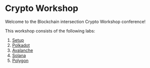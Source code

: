 # Crypto Workshop

Welcome to the Blockchain intersection Crypto Workshop conference!

This workshop consists of the following labs:

1. [Setup](./00_Setup.md)
2. [Polkadot](./01_Polkadot.md)
3. [Avalanche](./02_Avalanche.md)
4. [Solana](./03_Solana.md)
5. [Polygon](./04_Polygon.md)
